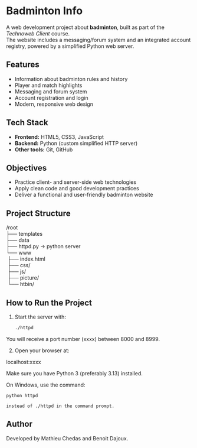 # Badminton Info 

A web development project about **badminton**, built as part of the *Technoweb Client* course.  
The website includes a messaging/forum system and an integrated account registry, powered by a simplified Python web server.

## Features
- Information about badminton rules and history
- Player and match highlights
- Messaging and forum system
- Account registration and login
- Modern, responsive web design

## Tech Stack
- **Frontend:** HTML5, CSS3, JavaScript
- **Backend:** Python (custom simplified HTTP server)
- **Other tools:** Git, GitHub

## Objectives
- Practice client- and server-side web technologies
- Apply clean code and good development practices
- Deliver a functional and user-friendly badminton website

## Project Structure

/root  
├── templates  
├── data  
├── httpd.py -> python server  
└── www  
    &nbsp;├── index.html  
    &nbsp;├── css/  
    &nbsp;├── js/  
    &nbsp;├── picture/  
    &nbsp;└── htbin/ 


## How to Run the Project

1. Start the server with:
   ```bash
   ./httpd

You will receive a port number (xxxx) between 8000 and 8999.

2. Open your browser at:

localhost:xxxx

Make sure you have Python 3 (preferably 3.13) installed.

On Windows, use the command:
    
    python httpd

    instead of ./httpd in the command prompt.

## Author

Developed by Mathieu Chedas and Benoit Dajoux.
